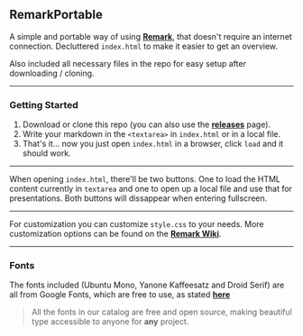 ## RemarkPortable

A simple and portable way of using **[Remark](https://github.com/gnab/remark)**, that doesn't require an internet connection. Decluttered `index.html` to make it easier to get an overview.

Also included all necessary files in the repo for easy setup after downloading / cloning.

<!--
---
***Note: I'd personally recommend that you use [Display](https://github.com/BenStigsen/Display) instead, as that is about ~350x lighter (Display is ~2 KB, RemarkPortable is ~700 KB), easier to customize and under active development.***
-->

---

### Getting Started

1. Download or clone this repo (you can also use the **[releases](https://github.com/BenTearzz/RemarkPortable/releases)** page).
2. Write your markdown in the `<textarea>` in `index.html` or in a local file.
3. That's it... now you just open `index.html` in a browser, click `load` and it should work.

---

When opening `index.html`, there'll be two buttons. One to load the HTML content currently in `textarea` and one to open up a local file and use that for presentations. Both buttons will dissappear when entering fullscreen.

---

For customization you can customize `style.css` to your needs. More customization options can be found on the **[Remark Wiki](https://github.com/gnab/remark/wiki/Formatting)**.

---

### Fonts

The fonts included (Ubuntu Mono, Yanone Kaffeesatz and Droid Serif) are all from Google Fonts, which are free to use, as stated **[here](https://fonts.google.com/about)**

>All the fonts in our catalog are free and open source, making beautiful type accessible to anyone for **any** project.
